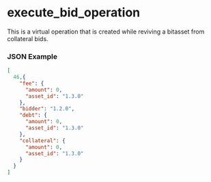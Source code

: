 # execute_bid_operation

This is a virtual operation that is created while reviving a bitasset from collateral bids.

### JSON Example

```json
[
  46,{
    "fee": {
      "amount": 0,
      "asset_id": "1.3.0"
    },
    "bidder": "1.2.0",
    "debt": {
      "amount": 0,
      "asset_id": "1.3.0"
    },
    "collateral": {
      "amount": 0,
      "asset_id": "1.3.0"
    }
  }
]
```